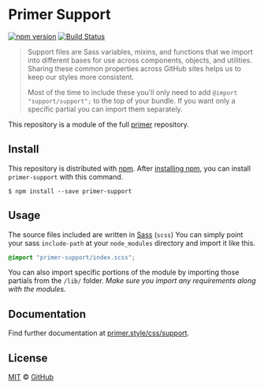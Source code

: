 # Primer Support

[![npm version](https://img.shields.io/npm/v/primer-support.svg)](https://www.npmjs.org/package/primer-support)
[![Build Status](https://travis-ci.org/primer/css.svg?branch=master)](https://travis-ci.org/primer/primer)

> Support files are Sass variables, mixins, and functions that we import into different bases for use across components, objects, and utilities. Sharing these common properties across GitHub sites helps us to keep our styles more consistent.
>
> Most of the time to include these you'll only need to add `@import "support/support";` to the top of your bundle. If you want only a specific partial you can import them separately.

This repository is a module of the full [primer][primer] repository.

## Install

This repository is distributed with [npm][npm]. After [installing npm][install-npm], you can install `primer-support` with this command.

```
$ npm install --save primer-support
```

## Usage

The source files included are written in [Sass][sass] (`scss`) You can simply point your sass `include-path` at your `node_modules` directory and import it like this.

```scss
@import "primer-support/index.scss";
```

You can also import specific portions of the module by importing those partials from the `/lib/` folder. _Make sure you import any requirements along with the modules._

## Documentation

Find further documentation at [primer.style/css/support](https://primer.style/css/support).

## License

[MIT](./LICENSE) &copy; [GitHub](https://github.com/)

[primer]: https://github.com/primer/css
[docs]: https://primer.style/css/support
[npm]: https://www.npmjs.com/
[install-npm]: https://docs.npmjs.com/getting-started/installing-node
[sass]: http://sass-lang.com/
